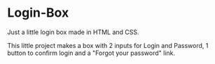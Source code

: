 # Login-Box
Just a little login box made in HTML and CSS.


This little project makes a box with 2 inputs for Login and Password, 1 button to confirm login and a "Forgot your password" link.
